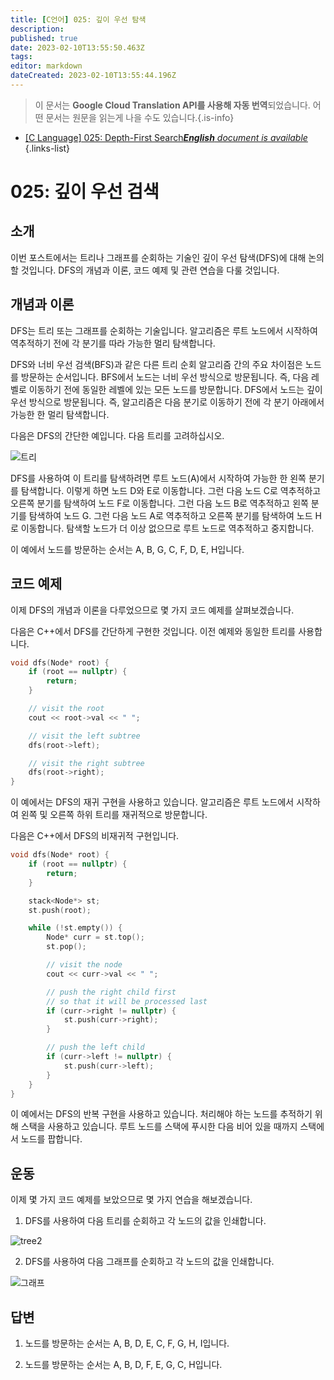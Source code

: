 ```yaml
---
title: [C언어] 025: 깊이 우선 탐색
description: 
published: true
date: 2023-02-10T13:55:50.463Z
tags: 
editor: markdown
dateCreated: 2023-02-10T13:55:44.196Z
---
```


> 이 문서는 **Google Cloud Translation API를 사용해 자동 번역**되었습니다.
어떤 문서는 원문을 읽는게 나을 수도 있습니다.{.is-info}



- [[C Language] 025: Depth-First Search***English** document is available*](/en/Knowledge-base/Algorithm/c-language-025-depth-first-search)
{.links-list}


# 025: 깊이 우선 검색

## 소개

이번 포스트에서는 트리나 그래프를 순회하는 기술인 깊이 우선 탐색(DFS)에 대해 논의할 것입니다. DFS의 개념과 이론, 코드 예제 및 관련 연습을 다룰 것입니다.

## 개념과 이론

DFS는 트리 또는 그래프를 순회하는 기술입니다. 알고리즘은 루트 노드에서 시작하여 역추적하기 전에 각 분기를 따라 가능한 멀리 탐색합니다.

DFS와 너비 우선 검색(BFS)과 같은 다른 트리 순회 알고리즘 간의 주요 차이점은 노드를 방문하는 순서입니다. BFS에서 노드는 너비 우선 방식으로 방문됩니다. 즉, 다음 레벨로 이동하기 전에 동일한 레벨에 있는 모든 노드를 방문합니다. DFS에서 노드는 깊이 우선 방식으로 방문됩니다. 즉, 알고리즘은 다음 분기로 이동하기 전에 각 분기 아래에서 가능한 한 멀리 탐색합니다.

다음은 DFS의 간단한 예입니다. 다음 트리를 고려하십시오.

![트리](https://raw.githubusercontent.com/Algorithm-DataStructure-Blog/Algorithm-DataStructure-Blog.github.io/master/img/tree.png)

DFS를 사용하여 이 트리를 탐색하려면 루트 노드(A)에서 시작하여 가능한 한 왼쪽 분기를 탐색합니다. 이렇게 하면 노드 D와 E로 이동합니다. 그런 다음 노드 C로 역추적하고 오른쪽 분기를 탐색하여 노드 F로 이동합니다. 그런 다음 노드 B로 역추적하고 왼쪽 분기를 탐색하여 노드 G. 그런 다음 노드 A로 역추적하고 오른쪽 분기를 탐색하여 노드 H로 이동합니다. 탐색할 노드가 더 이상 없으므로 루트 노드로 역추적하고 중지합니다.

이 예에서 노드를 방문하는 순서는 A, B, G, C, F, D, E, H입니다.

## 코드 예제

이제 DFS의 개념과 이론을 다루었으므로 몇 가지 코드 예제를 살펴보겠습니다.

다음은 C++에서 DFS를 간단하게 구현한 것입니다. 이전 예제와 동일한 트리를 사용합니다.

```C++
void dfs(Node* root) {
    if (root == nullptr) {
        return;
    }

    // visit the root
    cout << root->val << " ";

    // visit the left subtree
    dfs(root->left);

    // visit the right subtree
    dfs(root->right);
}
```

이 예에서는 DFS의 재귀 구현을 사용하고 있습니다. 알고리즘은 루트 노드에서 시작하여 왼쪽 및 오른쪽 하위 트리를 재귀적으로 방문합니다.

다음은 C++에서 DFS의 비재귀적 구현입니다.

```C++
void dfs(Node* root) {
    if (root == nullptr) {
        return;
    }

    stack<Node*> st;
    st.push(root);

    while (!st.empty()) {
        Node* curr = st.top();
        st.pop();

        // visit the node
        cout << curr->val << " ";

        // push the right child first
        // so that it will be processed last
        if (curr->right != nullptr) {
            st.push(curr->right);
        }

        // push the left child
        if (curr->left != nullptr) {
            st.push(curr->left);
        }
    }
}
```

이 예에서는 DFS의 반복 구현을 사용하고 있습니다. 처리해야 하는 노드를 추적하기 위해 스택을 사용하고 있습니다. 루트 노드를 스택에 푸시한 다음 비어 있을 때까지 스택에서 노드를 팝합니다.

## 운동

이제 몇 가지 코드 예제를 보았으므로 몇 가지 연습을 해보겠습니다.

1. DFS를 사용하여 다음 트리를 순회하고 각 노드의 값을 인쇄합니다.

![tree2](https://raw.githubusercontent.com/Algorithm-DataStructure-Blog/Algorithm-DataStructure-Blog.github.io/master/img/tree2.png)

2. DFS를 사용하여 다음 그래프를 순회하고 각 노드의 값을 인쇄합니다.

![그래프](https://raw.githubusercontent.com/Algorithm-DataStructure-Blog/Algorithm-DataStructure-Blog.github.io/master/img/graph.png)

## 답변

1. 노드를 방문하는 순서는 A, B, D, E, C, F, G, H, I입니다.

2. 노드를 방문하는 순서는 A, B, D, F, E, G, C, H입니다.